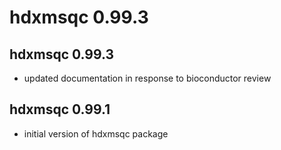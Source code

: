 # hdxmsqc 0.99.3

## hdxmsqc 0.99.3

- updated documentation in response to bioconductor review

## hdxmsqc 0.99.1

- initial version of hdxmsqc package
